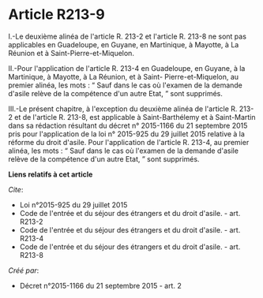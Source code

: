 # Article R213-9

I.-Le deuxième alinéa de l'article R. 213-2 et l'article R. 213-8 ne sont pas applicables en Guadeloupe, en Guyane, en
Martinique, à Mayotte, à La Réunion et à Saint-Pierre-et-Miquelon. 

II.-Pour l'application de l'article R. 213-4 en Guadeloupe, en Guyane, à la Martinique, à Mayotte, à La Réunion, et à Saint-
Pierre-et-Miquelon, au premier alinéa, les mots : “ Sauf dans le cas où l'examen de la demande d'asile relève de la
compétence d'un autre Etat, ” sont supprimés. 

III.-Le présent chapitre, à l'exception du deuxième alinéa de l'article R. 213-2 et de l'article R. 213-8, est applicable à
Saint-Barthélemy et à Saint-Martin dans sa rédaction résultant du décret n° 2015-1166 du 21 septembre 2015 pris pour
l'application de la loi n° 2015-925 du 29 juillet 2015 relative à la réforme du droit d'asile. Pour l'application de
l'article R. 213-4, au premier alinéa, les mots : “ Sauf dans le cas où l'examen de la demande d'asile relève de la
compétence d'un autre Etat, ” sont supprimés.

**Liens relatifs à cet article**

_Cite_:

  - Loi n°2015-925 du 29 juillet 2015
  - Code de l'entrée et du séjour des étrangers et du droit d'asile. - art. R213-2
  - Code de l'entrée et du séjour des étrangers et du droit d'asile. - art. R213-4
  - Code de l'entrée et du séjour des étrangers et du droit d'asile. - art. R213-8

_Créé par_:

  - Décret n°2015-1166 du 21 septembre 2015 - art. 2
